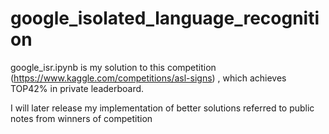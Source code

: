 # google_isolated_language_recognition

google_isr.ipynb is my solution to this competition (https://www.kaggle.com/competitions/asl-signs) , which achieves TOP42% in private leaderboard.

I will later release my implementation of better solutions referred to public notes from winners of competition
